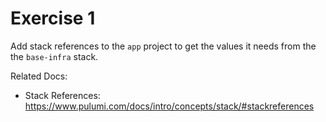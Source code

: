 

# Exercise 1
Add stack references to the `app` project to get the values it needs from the the `base-infra` stack.  

Related Docs:
- Stack References: https://www.pulumi.com/docs/intro/concepts/stack/#stackreferences


